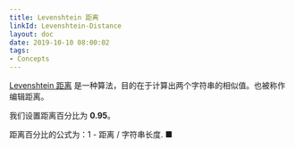 ```yaml
---
title: Levenshtein 距离
linkId: Levenshtein-Distance
layout: doc
date: 2019-10-10 08:00:02
tags: 
- Concepts
---
```


[Levenshtein 距离](https://en.wikipedia.org/wiki/Levenshtein_distance) 是一种算法，目的在于计算出两个字符串的相似值。也被称作编辑距离。

我们设置距离百分比为 **0.95**。

距离百分比的公式为：1 - 距离 / 字符串长度. ■
